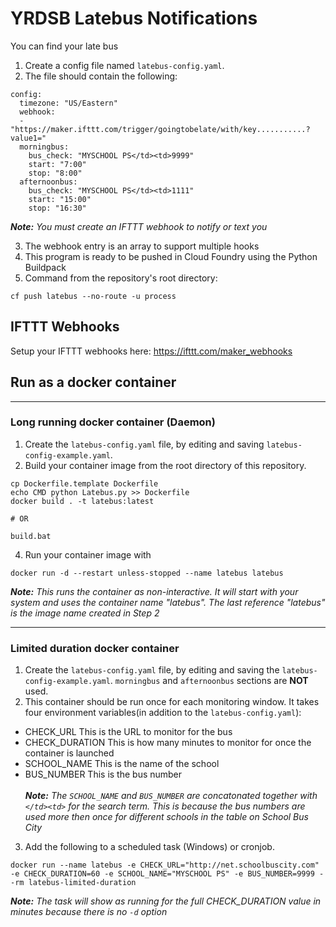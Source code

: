 # YRDSB Latebus Notifications
You can find your late bus
1. Create a config file named `latebus-config.yaml`.
2. The file should contain the following:
```
config:
  timezone: "US/Eastern"
  webhook:
  - "https://maker.ifttt.com/trigger/goingtobelate/with/key...........?value1="
  morningbus:
    bus_check: "MYSCHOOL PS</td><td>9999"
    start: "7:00"
    stop: "8:00"
  afternoonbus:
    bus_check: "MYSCHOOL PS</td><td>1111"
    start: "15:00"
    stop: "16:30"
```
_**Note:** You must create an IFTTT webhook to notify or text you_

3. The webhook entry is an array to support multiple hooks
4. This program is ready to be pushed in Cloud Foundry using the Python Buildpack
5. Command from the repository's root directory:
```
cf push latebus --no-route -u process
```

## IFTTT Webhooks
Setup your IFTTT webhooks here: https://ifttt.com/maker_webhooks

## Run as a docker container
---
### Long running docker container (Daemon)
1. Create the `latebus-config.yaml` file, by editing and saving `latebus-config-example.yaml`. 
2. Build your container image from the root directory of this repository.
```
cp Dockerfile.template Dockerfile
echo CMD python Latebus.py >> Dockerfile
docker build . -t latebus:latest

# OR

build.bat
```
4. Run your container image with 
```
docker run -d --restart unless-stopped --name latebus latebus
```
_**Note:** This runs the container as non-interactive. It will start with your system and uses the container name "latebus".  The last reference "latebus" is the image name created in Step 2_

---
### Limited duration docker container
1. Create the `latebus-config.yaml` file, by editing and saving the `latebus-config-example.yaml`. `morningbus` and `afternoonbus` sections are **NOT** used.
2. This container should be run once for each monitoring window. It takes four environment variables(in addition to the `latebus-config.yaml`):
- CHECK_URL       This is the URL to monitor for the bus
- CHECK_DURATION  This is how many minutes to monitor for once the container is launched
- SCHOOL_NAME     This is the name of the school
- BUS_NUMBER      This is the bus number<br><br>
_**Note:** The `SCHOOL_NAME` and `BUS_NUMBER` are concatonated together with `</td><td>` for the search term. This is because the bus numbers are used more then once for different schools in the table on School Bus City_

3. Add the following to a scheduled task (Windows) or cronjob. <br>
```
docker run --name latebus -e CHECK_URL="http://net.schoolbuscity.com" -e CHECK_DURATION=60 -e SCHOOL_NAME="MYSCHOOL PS" -e BUS_NUMBER=9999 --rm latebus-limited-duration
```
_**Note:** The task will show as running for the full CHECK_DURATION value in minutes because there is no `-d` option_
